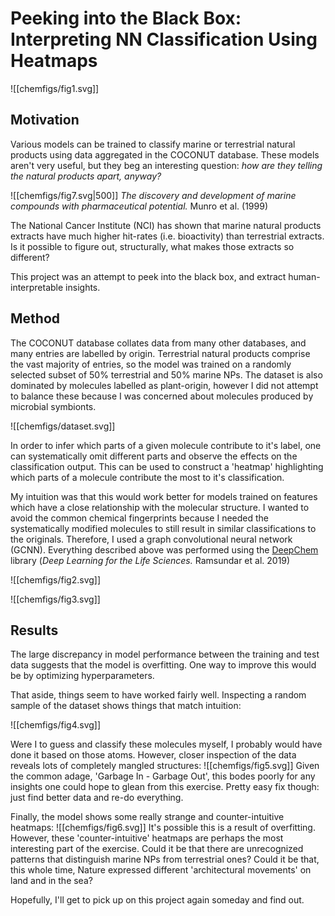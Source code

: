 # Peeking into the Black Box: Interpreting NN Classification Using Heatmaps

![[chemfigs/fig1.svg]]
## Motivation

Various models can be trained to classify marine or terrestrial natural products using data aggregated in the COCONUT database. These models aren't very useful, but they beg an interesting question: *how are they telling the natural products apart, anyway?*

![[chemfigs/fig7.svg|500]]
*The discovery and development of marine compounds with pharmaceutical potential.* Munro et al. (1999)

The National Cancer Institute (NCI) has shown that marine natural products extracts have much higher hit-rates (i.e. bioactivity) than terrestrial extracts. Is it possible to figure out, structurally, what makes those extracts so different?

This project was an attempt to peek into the black box, and extract human-interpretable insights.
## Method

The COCONUT database collates data from many other databases, and many entries are labelled by origin. Terrestrial natural products comprise the vast majority of entries, so the model was trained on a randomly selected subset of 50% terrestrial and 50% marine NPs. The dataset is also dominated by molecules labelled as plant-origin, however I did not attempt to balance these because I was concerned about molecules produced by microbial symbionts.

![[chemfigs/dataset.svg]]

In order to infer which parts of a given molecule contribute to it's label, one can systematically omit different parts and observe the effects on the classification output. This can be used to construct a 'heatmap' highlighting which parts of a molecule contribute the most to it's classification.

My intuition was that this would work better for models trained on features which have a close relationship with the molecular structure. I wanted to avoid the common chemical fingerprints because I needed the systematically modified molecules to still result in similar classifications to the originals. Therefore, I used a graph convolutional neural network (GCNN). Everything described above was performed using the [DeepChem](https://deepchem.io/) library (*Deep Learning for the Life Sciences.* Ramsundar et al. 2019)

![[chemfigs/fig2.svg]]

![[chemfigs/fig3.svg]]
## Results

The large discrepancy in model performance between the training and test data suggests that the model is overfitting. One way to improve this would be by optimizing hyperparameters.

That aside, things seem to have worked fairly well. Inspecting a random sample of the dataset shows things that match intuition:

![[chemfigs/fig4.svg]]

Were I to guess and classify these molecules myself, I probably would have done it based on those atoms. However, closer inspection of the data reveals lots of completely mangled structures:
![[chemfigs/fig5.svg]]
Given the common adage, 'Garbage In - Garbage Out', this bodes poorly for any insights one could hope to glean from this exercise. Pretty easy fix though: just find better data and re-do everything.

Finally, the model shows some really strange and counter-intuitive heatmaps:
![[chemfigs/fig6.svg]]
It's possible this is a result of overfitting. However, these 'counter-intuitive' heatmaps are perhaps the most interesting part of the exercise. Could it be that there are unrecognized patterns that distinguish marine NPs from terrestrial ones? Could it be that, this whole time, Nature expressed different 'architectural movements' on land and in the sea?

Hopefully, I'll get to pick up on this project again someday and find out.



